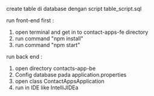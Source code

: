create table di database dengan script table_script.sql


run front-end first :
1. open terminal and get in to contact-apps-fe directory
2. run command "npm install"
3. run command "npm start"


run back end :

1. open directory contacts-app-be
2. Config database pada application.properties
3. open class ContactAppsApplication
4. run in IDE like IntelliJIDEa
